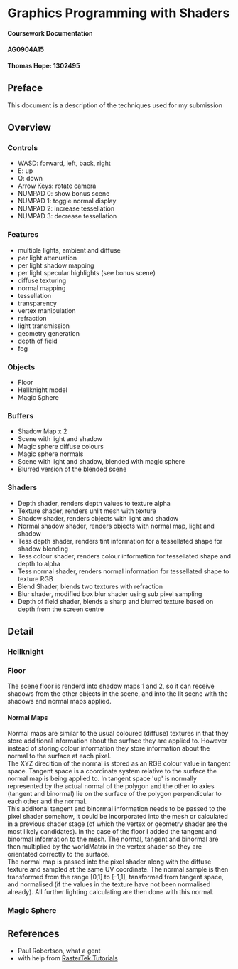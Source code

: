 # Graphics Programming with Shaders
#### Coursework Documentation
#### AG0904A15
#### Thomas Hope: 1302495

## Preface

This document is a description of the techniques used for my submission

## Overview
### Controls
* WASD: forward, left, back, right
* E: up
* Q: down
* Arrow Keys: rotate camera
* NUMPAD 0: show bonus scene
* NUMPAD 1: toggle normal display
* NUMPAD 2: increase tessellation
* NUMPAD 3: decrease tessellation

### Features
* multiple lights, ambient and diffuse
* per light attenuation
* per light shadow mapping
* per light specular highlights (see bonus scene)
* diffuse texturing
* normal mapping
* tessellation
* transparency
* vertex manipulation
* refraction
* light transmission
* geometry generation
* depth of field
* fog

### Objects
* Floor
* Hellknight model
* Magic Sphere

### Buffers
* Shadow Map x 2
* Scene with light and shadow
* Magic sphere diffuse colours
* Magic sphere normals
* Scene with light and shadow, blended with magic sphere
* Blurred version of the blended scene

### Shaders
* Depth shader, renders depth values to texture alpha
* Texture shader, renders unlit mesh with texture
* Shadow shader, renders objects with light and shadow
* Normal shadow shader, renders objects with normal map, light and shadow
* Tess depth shader, renders tint information for a tessellated shape for shadow blending
* Tess colour shader, renders colour information for tessellated shape and depth to alpha
* Tess normal shader, renders normal information for tessellated shape to texture RGB
* Blend Shader, blends two textures with refraction
* Blur shader, modified box blur shader using sub pixel sampling
* Depth of field shader, blends a sharp and blurred texture based on depth from the screen centre 

## Detail
### Hellknight
### Floor
The scene floor is renderd into shadow maps 1 and 2, so it can receive shadows from the other objects in the scene, and into the lit scene with the shadows and normal maps applied.
#### Normal Maps
Normal maps are similar to the usual coloured (diffuse) textures in that they store additional information about the surface they are applied to. However instead of storing colour information they store information about the normal to the surface at each pixel.  
The XYZ direcition of the normal is stored as an RGB colour value in tangent space. Tangent space is a coordinate system relative to the surface the normal map is being applied to. In tangent space 'up' is normally represented by the actual normal of the polygon and the other to axies (tangent and binormal) lie on the surface of the polygon perpendicular to each other and the normal.  
This additonal tangent and binormal information needs to be passed to the pixel shader somehow, it could be incorporated into the mesh or calculated in a previous shader stage (of which the vertex or geometry shader are the most likely candidates). In the case of the floor I added the tangent and binormal information to the mesh. The normal, tangent and binormal are then multiplied by the worldMatrix in the vertex shader so they are orientated correctly to the surface.  
The normal map is passed into the pixel shader along with the diffuse texture and sampled at the same UV coordinate. The normal sample is then transformed from the range [0,1] to [-1,1], tansformed from tangent space, and normalised (if the values in the texture have not been normalised already). All further lighting calculating are then done with this normal.
### Magic Sphere

## References
* Paul Robertson, what a gent
* with help from [RasterTek Tutorials](http://www.rastertek.com/tutdx11.html)
